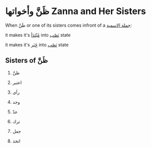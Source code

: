 # ظَنَّ وأخواتها Zanna and Her Sisters

When ظَنَّ or one of its sisters comes infront of a [جملة الاسمية](/reference/nahw/joomla_ismia/):

it makes it's [مُبْتَدَأ](/reference/nahw/mubtada/) into [نَصْب](/reference/nahw/nasb/) state

it makes it's [خَبَر](/reference/nahw/khabar/) into [نَصْب](/reference/nahw/nasb/) state

## Sisters of ظَنَّ

1. ظنَّ

2. اعتبر

3. رأى

4. وجد

5. عدّ

6. ترك

7. جعل

8. اتخذ

